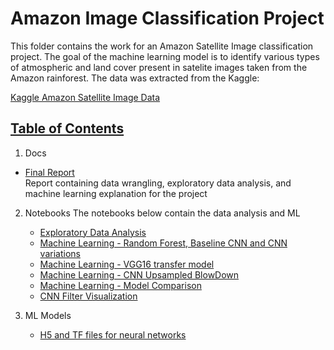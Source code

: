 # Amazon Image Classification Project

This folder contains the work for an Amazon Satellite Image classification project. The goal of the machine learning model is to identify various types of atmospheric and land cover present in satelite images taken from the Amazon rainforest. The data was extracted from the Kaggle: 

[Kaggle Amazon Satellite Image Data](https://www.kaggle.com/c/planet-understanding-the-amazon-from-space/)  

## [Table of Contents](#table-of-contents)

 1. Docs
   - [Final Report](https://github.com/ithisted/AmazonImageClassification/tree/master/docs)  
   Report containing data wrangling, exploratory data analysis, and machine learning explanation for the project
2. Notebooks
 The notebooks below contain the data analysis and ML 
   - [Exploratory Data Analysis](https://github.com/ithisted/AmazonImageClassification/blob/master/notebooks/1_PlanetAmazonImageClassification%20-%20EDA.ipynb)
   - [Machine Learning - Random Forest, Baseline CNN and CNN variations](https://github.com/ithisted/AmazonImageClassification/blob/master/notebooks/2_PlanetAmazonImageClassification-Machine%20Learning.ipynb)
   - [Machine Learning - VGG16 transfer model](https://github.com/ithisted/AmazonImageClassification/blob/master/notebooks/3_PlanetAmazonImageClassification-Machine%20Learning%20-%20Transfer.ipynb)
   - [Machine Learning - CNN Upsampled BlowDown](https://github.com/ithisted/AmazonImageClassification/blob/master/notebooks/4_PlanetAmazonImageClassification-Machine%20Learning%20-%20Upsampling.ipynb)
   - [Machine Learning - Model Comparison](https://github.com/ithisted/AmazonImageClassification/blob/master/notebooks/https://github.com/ithisted/AmazonImageClassification/blob/master/notebooks/5_PlanetAmazonImageClassification-Machine%20Learning-%20Model%20Comparison.ipynb)
   - [CNN Filter Visualization](https://github.com/ithisted/AmazonImageClassification/blob/master/notebooks/6%20-%20ConvNetFilterVisualization.ipynb)

3. ML Models 
   - [H5 and TF files for neural networks](https://github.com/ithisted/AmazonImageClassification/tree/master/models/)
